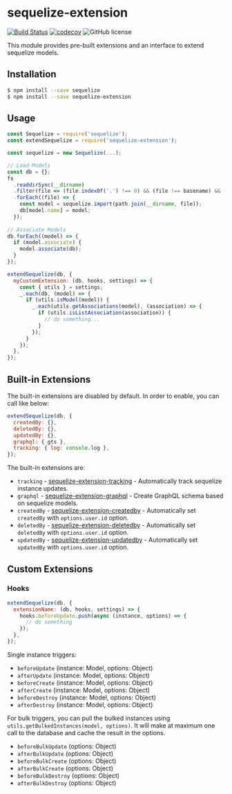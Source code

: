 # sequelize-extension

[![Build Status](https://travis-ci.org/gcmarques/sequelize-extension.svg?branch=master)](https://travis-ci.org/gcmarques/sequelize-extension)
[![codecov](https://codecov.io/gh/gcmarques/sequelize-extension/branch/master/graph/badge.svg)](https://codecov.io/gh/gcmarques/sequelize-extension)
![GitHub license](https://img.shields.io/github/license/gcmarques/sequelize-extension.svg)

This module provides pre-built extensions and an interface to extend sequelize models.

## Installation
```bash
$ npm install --save sequelize
$ npm install --save sequelize-extension
```

## Usage

```javascript
const Sequelize = require('sequelize');
const extendSequelize = require('sequelize-extension');

const sequelize = new Sequelize(...);

// Load Models
const db = {};
fs
  .readdirSync(__dirname)
  .filter(file => (file.indexOf('.') !== 0) && (file !== basename) && (file.slice(-3) === '.js'))
  .forEach((file) => {
    const model = sequelize.import(path.join(__dirname, file));
    db[model.name] = model;
  });
  
// Associate Models
db.forEach((model) => {
  if (model.associate) {
    model.associate(db);
  }
});

extendSequelize(db, {
  myCustomExtension: (db, hooks, settings) => {
    const { utils } = settings;
    _.each(db, (model) => {
      if (utils.isModel(model)) {
        _.each(utils.getAssociations(model), (association) => {
          if (utils.isListAssociation(association)) {
            // do something...
          }
        });
      }
    });
  },
});
```

## Built-in Extensions

The built-in extensions are disabled by default. In order to enable, you can call like below:

```javascript
extendSequelize(db, {
  createdBy: {},
  deletedBy: {},
  updatedBy: {},
  graphql: { gts },
  tracking: { log: console.log },
});
```

The built-in extensions are:
* `tracking` - [sequelize-extension-tracking](https://www.npmjs.com/package/sequelize-extension-tracking) - Automatically track sequelize instance updates.
* `graphql` - [sequelize-extension-graphql](https://www.npmjs.com/package/sequelize-extension-graphql) - Create GraphQL schema based on sequelize models.
* `createdBy` - [sequelize-extension-createdby](https://www.npmjs.com/package/sequelize-extension-createdby) - Automatically set `createdBy` with `options.user.id` option.
* `deletedBy` - [sequelize-extension-deletedby](https://www.npmjs.com/package/sequelize-extension-deletedby) - Automatically set `deletedBy` with `options.user.id` option.
* `updatedBy` - [sequelize-extension-updatedby](https://www.npmjs.com/package/sequelize-extension-updatedby) - Automatically set `updatedBy` with `options.user.id` option.

## Custom Extensions

### Hooks
```javascript
extendSequelize(db, {
  extensionName: (db, hooks, settings) => {
    hooks.beforeUpdate.push(async (instance, options) => {
      // do something
    });
  },
});
```

Single instance triggers:
* `beforeUpdate` (instance: Model, options: Object)
* `afterUpdate` (instance: Model, options: Object)
* `beforeCreate` (instance: Model, options: Object)
* `afterCreate` (instance: Model, options: Object)
* `beforeDestroy` (instance: Model, options: Object)
* `afterDestroy` (instance: Model, options: Object)

For bulk triggers, you can pull the bulked instances using `utils.getBulkedInstances(model, options)`. It will make at maximum one call to the database and cache the result in the options.
* `beforeBulkUpdate` (options: Object)
* `afterBulkUpdate` (options: Object)
* `beforeBulkCreate` (options: Object)
* `afterBulkCreate` (options: Object)
* `beforeBulkDestroy` (options: Object)
* `afterBulkDestroy` (options: Object)
